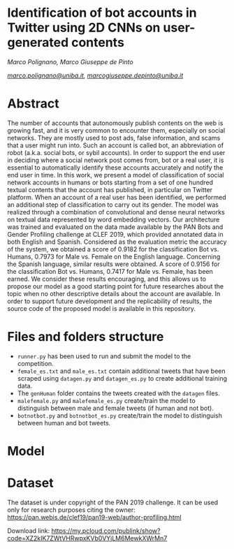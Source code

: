 # Identification of bot accounts in Twitter using 2D CNNs on user-generated contents

*Marco Polignano, Marco Giuseppe de Pinto* 

*marco.polignano@uniba.it, marcogiuseppe.depinto@uniba.it*

# Abstract

The number of accounts that autonomously publish contents on the web is growing fast, and it is very common to encounter them, especially on social networks. They are mostly used to post ads, false information, and scams that a user might run into. Such an account is called bot, an abbreviation of robot (a.k.a. social bots, or sybil accounts). In order to support the end user in deciding where a social network post comes from, bot or a real user, it is essential to automatically identify these accounts accurately and notify the end user in time. In this work, we present a model of classification of social network accounts in humans or bots starting from a set of one hundred textual contents that the account has published, in particular on Twitter platform. When an account of a real user has been identified, we performed an additional step of classification to carry out its gender. The model was realized through a combination of convolutional and dense neural networks on textual data represented by word embedding vectors. Our architecture was trained and evaluated on the data made available by the PAN Bots and Gender Profiling challenge at CLEF 2019, which provided annotated data in both English and Spanish. Considered as the evaluation metric the accuracy of the system, we obtained a score of 0.9182 for the classification Bot vs. Humans, 0.7973 for Male vs. Female on the English language. Concerning the Spanish language, similar results were obtained. A score of 0.9156 for the classification Bot vs. Humans, 0.7417 for Male vs. Female, has been earned. We consider these results encouraging, and this allows us to propose our model as a good starting point for future researches about the topic when no other descriptive details about the account are available. In order to support future development and the replicability of results, the source code of the proposed model is available in this repository.

# Files and folders structure

- `runner.py` has been used to run and submit the model to the competition.
- `female_es.txt` and `male_es.txt` contain additional tweets that have been scraped using `datagen.py` and `datagen_es.py` to create additional training data.
- The `genHuman` folder contains the tweets created with the `datagen` files.
- `malefemale.py` and `malefemale_es.py` create/train the model to distinguish between male and female tweets (if human and not bot).
- `botnotbot.py` and `botnotbot_es.py` create/train the model to distinguish between human and bot tweets.

# Model



# Dataset

The dataset is under copyright of the PAN 2019 challenge. 
It can be used only for research purposes citing the owner: https://pan.webis.de/clef19/pan19-web/author-profiling.html

Download link: https://my.pcloud.com/publink/show?code=XZ2kIK7ZWtVHRwpxKVb0VYjLM6MewkXWrMn7